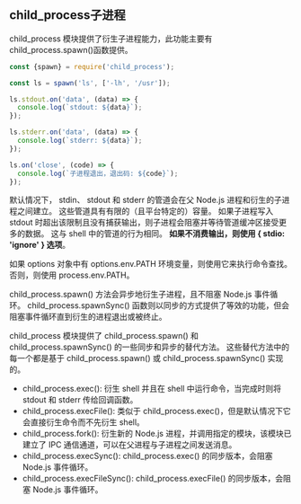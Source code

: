 ## child_process子进程

child_process 模块提供了衍生子进程能力，此功能主要有child_process.spawn()函数提供。

```javascript
const {spawn} = require('child_process');

const ls = spawn('ls', ['-lh', '/usr']);

ls.stdout.on('data', (data) => {
  console.log(`stdout: ${data}`);
});

ls.stderr.on('data', (data) => {
  console.log(`stderr: ${data}`);
});

ls.on('close', (code) => {
  console.log(`子进程退出，退出码: ${code}`);
});

```

默认情况下， stdin、 stdout 和 stderr 的管道会在父 Node.js 进程和衍生的子进程之间建立。 这些管道具有有限的（且平台特定的）容量。 如果子进程写入 stdout 时超出该限制且没有捕获输出，则子进程会阻塞并等待管道缓冲区接受更多的数据。 这与 shell 中的管道的行为相同。 **如果不消费输出，则使用 { stdio: 'ignore' } 选项**。

如果 options 对象中有 options.env.PATH 环境变量，则使用它来执行命令查找。 否则，则使用 process.env.PATH。

child_process.spawn() 方法会异步地衍生子进程，且不阻塞 Node.js 事件循环。 child_process.spawnSync() 函数则以同步的方式提供了等效的功能，但会阻塞事件循环直到衍生的进程退出或被终止。

child_process 模块提供了 child_process.spawn() 和 child_process.spawnSync() 的一些同步和异步的替代方法。 这些替代方法中的每一个都是基于 child_process.spawn() 或 child_process.spawnSync() 实现的。

+ child_process.exec(): 衍生 shell 并且在 shell 中运行命令，当完成时则将 stdout 和 stderr 传给回调函数。
+ child_process.execFile(): 类似于 child_process.exec()，但是默认情况下它会直接衍生命令而不先衍生 shell。
+ child_process.fork(): 衍生新的 Node.js 进程，并调用指定的模块，该模块已建立了 IPC 通信通道，可以在父进程与子进程之间发送消息。
+ child_process.execSync(): child_process.exec() 的同步版本，会阻塞 Node.js 事件循环。
+ child_process.execFileSync(): child_process.execFile() 的同步版本，会阻塞 Node.js 事件循环。


